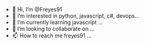 - 👋 Hi, I’m @Freyes91
- 👀 I’m interested in python, javascript, c#, devops...
- 🌱 I’m currently learning javascript ...
- 💞️ I’m looking to collaborate on ...
- 📫 How to reach me freyes91 ...

<!---
Freyes91/Freyes91 is a ✨ special ✨ repository because its `README.md` (this file) appears on your GitHub profile.
You can click the Preview link to take a look at your changes.
--->
